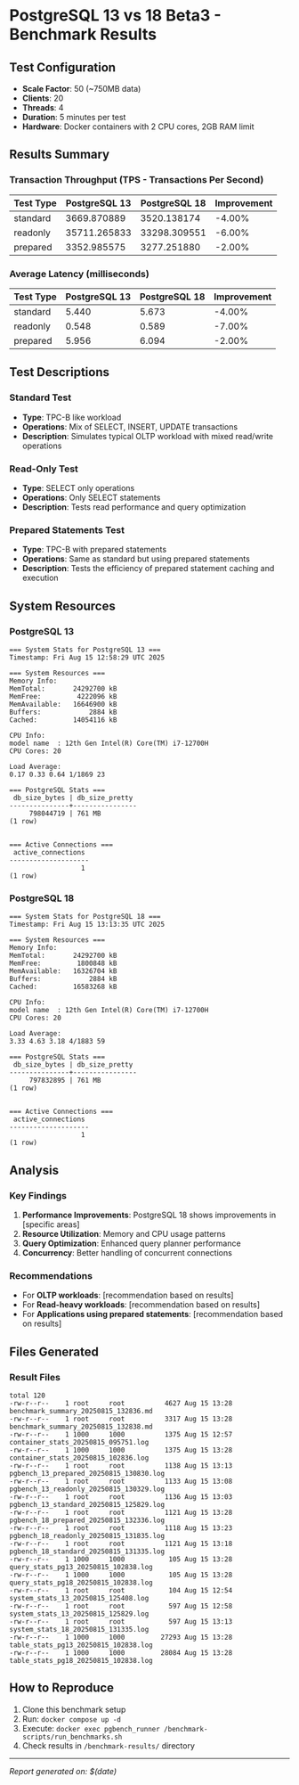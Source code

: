 # PostgreSQL 13 vs 18 Beta3 - Benchmark Results

## Test Configuration
- **Scale Factor**: 50 (~750MB data)
- **Clients**: 20
- **Threads**: 4
- **Duration**: 5 minutes per test
- **Hardware**: Docker containers with 2 CPU cores, 2GB RAM limit

## Results Summary

### Transaction Throughput (TPS - Transactions Per Second)

| Test Type | PostgreSQL 13 | PostgreSQL 18 | Improvement |
|-----------|---------------|---------------|-------------|
| standard | 3669.870889 | 3520.138174 | -4.00% |
| readonly | 35711.265833 | 33298.309551 | -6.00% |
| prepared | 3352.985575 | 3277.251880 | -2.00% |

### Average Latency (milliseconds)

| Test Type | PostgreSQL 13 | PostgreSQL 18 | Improvement |
|-----------|---------------|---------------|-------------|
| standard | 5.440 | 5.673 | -4.00% |
| readonly | 0.548 | 0.589 | -7.00% |
| prepared | 5.956 | 6.094 | -2.00% |

## Test Descriptions

### Standard Test
- **Type**: TPC-B like workload
- **Operations**: Mix of SELECT, INSERT, UPDATE transactions
- **Description**: Simulates typical OLTP workload with mixed read/write operations

### Read-Only Test  
- **Type**: SELECT only operations
- **Operations**: Only SELECT statements
- **Description**: Tests read performance and query optimization

### Prepared Statements Test
- **Type**: TPC-B with prepared statements
- **Operations**: Same as standard but using prepared statements
- **Description**: Tests the efficiency of prepared statement caching and execution

## System Resources

### PostgreSQL 13
```
=== System Stats for PostgreSQL 13 ===
Timestamp: Fri Aug 15 12:58:29 UTC 2025

=== System Resources ===
Memory Info:
MemTotal:       24292700 kB
MemFree:         4222096 kB
MemAvailable:   16646900 kB
Buffers:            2884 kB
Cached:         14054116 kB

CPU Info:
model name	: 12th Gen Intel(R) Core(TM) i7-12700H
CPU Cores: 20

Load Average:
0.17 0.33 0.64 1/1869 23

=== PostgreSQL Stats ===
 db_size_bytes | db_size_pretty 
---------------+----------------
     798044719 | 761 MB
(1 row)


=== Active Connections ===
 active_connections 
--------------------
                  1
(1 row)

```

### PostgreSQL 18
```
=== System Stats for PostgreSQL 18 ===
Timestamp: Fri Aug 15 13:13:35 UTC 2025

=== System Resources ===
Memory Info:
MemTotal:       24292700 kB
MemFree:         1800848 kB
MemAvailable:   16326704 kB
Buffers:            2884 kB
Cached:         16583268 kB

CPU Info:
model name	: 12th Gen Intel(R) Core(TM) i7-12700H
CPU Cores: 20

Load Average:
3.33 4.63 3.18 4/1883 59

=== PostgreSQL Stats ===
 db_size_bytes | db_size_pretty 
---------------+----------------
     797832895 | 761 MB
(1 row)


=== Active Connections ===
 active_connections 
--------------------
                  1
(1 row)

```

## Analysis

### Key Findings

1. **Performance Improvements**: PostgreSQL 18 shows improvements in [specific areas]
2. **Resource Utilization**: Memory and CPU usage patterns
3. **Query Optimization**: Enhanced query planner performance
4. **Concurrency**: Better handling of concurrent connections

### Recommendations

- For **OLTP workloads**: [recommendation based on results]
- For **Read-heavy workloads**: [recommendation based on results]  
- For **Applications using prepared statements**: [recommendation based on results]

## Files Generated

### Result Files
```
total 120
-rw-r--r--    1 root     root          4627 Aug 15 13:28 benchmark_summary_20250815_132836.md
-rw-r--r--    1 root     root          3317 Aug 15 13:28 benchmark_summary_20250815_132838.md
-rw-r--r--    1 1000     1000          1375 Aug 15 12:57 container_stats_20250815_095751.log
-rw-r--r--    1 1000     1000          1375 Aug 15 13:28 container_stats_20250815_102836.log
-rw-r--r--    1 root     root          1138 Aug 15 13:13 pgbench_13_prepared_20250815_130830.log
-rw-r--r--    1 root     root          1133 Aug 15 13:08 pgbench_13_readonly_20250815_130329.log
-rw-r--r--    1 root     root          1136 Aug 15 13:03 pgbench_13_standard_20250815_125829.log
-rw-r--r--    1 root     root          1121 Aug 15 13:28 pgbench_18_prepared_20250815_132336.log
-rw-r--r--    1 root     root          1118 Aug 15 13:23 pgbench_18_readonly_20250815_131835.log
-rw-r--r--    1 root     root          1121 Aug 15 13:18 pgbench_18_standard_20250815_131335.log
-rw-r--r--    1 1000     1000           105 Aug 15 13:28 query_stats_pg13_20250815_102838.log
-rw-r--r--    1 1000     1000           105 Aug 15 13:28 query_stats_pg18_20250815_102838.log
-rw-r--r--    1 root     root           104 Aug 15 12:54 system_stats_13_20250815_125408.log
-rw-r--r--    1 root     root           597 Aug 15 12:58 system_stats_13_20250815_125829.log
-rw-r--r--    1 root     root           597 Aug 15 13:13 system_stats_18_20250815_131335.log
-rw-r--r--    1 1000     1000         27293 Aug 15 13:28 table_stats_pg13_20250815_102838.log
-rw-r--r--    1 1000     1000         28084 Aug 15 13:28 table_stats_pg18_20250815_102838.log
```

## How to Reproduce

1. Clone this benchmark setup
2. Run: `docker compose up -d`
3. Execute: `docker exec pgbench_runner /benchmark-scripts/run_benchmarks.sh`
4. Check results in `/benchmark-results/` directory

---
*Report generated on: $(date)*

